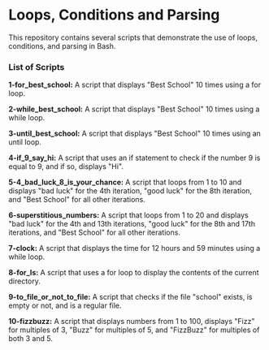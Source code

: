 # Loops, Conditions and Parsing
This repository contains several scripts that demonstrate the use of loops, conditions, and parsing in Bash.

### List of Scripts
**1-for_best_school:**  A script that displays "Best School" 10 times using a for loop.

**2-while_best_school:** A script that displays "Best School" 10 times using a while loop.

**3-until_best_school:** A script that displays "Best School" 10 times using an until loop.

**4-if_9_say_hi:** A script that uses an if statement to check if the number 9 is equal to 9, and if so, displays "Hi".

**5-4_bad_luck_8_is_your_chance:** A script that loops from 1 to 10 and displays "bad luck" for the 4th iteration, "good luck" for the 8th iteration, and "Best School" for all other iterations.

**6-superstitious_numbers:** A script that loops from 1 to 20 and displays "bad luck" for the 4th and 13th iterations, "good luck" for the 8th and 17th iterations, and "Best School" for all other iterations.

**7-clock:** A script that displays the time for 12 hours and 59 minutes using a while loop.

**8-for_ls:** A script that uses a for loop to display the contents of the current directory.

**9-to_file_or_not_to_file:** A script that checks if the file "school" exists, is empty or not, and is a regular file.

**10-fizzbuzz:** A script that displays numbers from 1 to 100, displays "Fizz" for multiples of 3, "Buzz" for multiples of 5, and "FizzBuzz" for multiples of both 3 and 5.